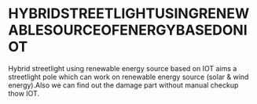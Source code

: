 # HYBRIDSTREETLIGHTUSINGRENEWABLESOURCEOFENERGYBASEDONIOT
Hybrid streetlight using renewable energy source based on IOT aims a streetlight pole which can work on renewable energy source (solar &amp; wind energy).Also we can find out the damage part without manual checkup thow IOT. 
